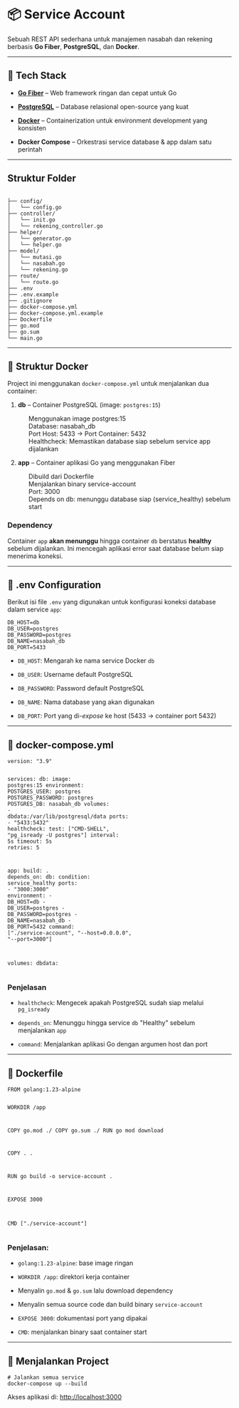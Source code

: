 <h1>📦 Service Account</h1>
<p>Sebuah REST API sederhana untuk manajemen nasabah dan rekening berbasis <strong>Go Fiber</strong>, <strong>PostgreSQL</strong>, dan <strong>Docker</strong>.</p>
<hr>
<h2>🚀 Tech Stack</h2>
<ul>
<li>
<p><strong><a rel="noopener" target="_new" href="https://gofiber.io/">Go Fiber</a></strong> – Web framework ringan dan cepat untuk Go</p>
</li>
<li>
<p><strong><a rel="noopener" target="_new" href="https://www.postgresql.org/">PostgreSQL</a></strong> – Database relasional open-source yang kuat</p>
</li>
<li>
<p><strong><a rel="noopener" target="_new" href="https://www.docker.com/">Docker</a></strong> – Containerization untuk environment development yang konsisten</p>
</li>
<li>
<p><strong><a rel="noopener" target="_new">Docker Compose</a></strong> – Orkestrasi service database &amp; app dalam satu perintah</p>
</li>
</ul>
<hr>
<h2>Struktur Folder</h2>
  <pre><code>
├── config/
│   └── config.go
├── controller/
│   └── init.go
│   └── rekening_controller.go
├── helper/
│   └── generator.go
│   └── helper.go
├── model/
│   └── mutasi.go
│   └── nasabah.go
│   └── rekening.go
├── route/
│   └── route.go
├── .env
├── .env.example
├── .gitignore
├── docker-compose.yml
├── docker-compose.yml.example
├── Dockerfile
├── go.mod
├── go.sum
└── main.go
</code></pre>
<hr>
<h2>📂 Struktur Docker</h2>
<p>Project ini menggunakan <code>docker-compose.yml</code> untuk menjalankan dua container:</p>
<ol>
<li>
<p><strong>db</strong> – Container PostgreSQL (image: <code>postgres:15</code>)</p>
  <ul>Menggunakan image postgres:15</ul>
<ul>Database: nasabah_db</ul>
<ul>Port Host: 5433 → Port Container: 5432</ul>
<ul>Healthcheck: Memastikan database siap sebelum service app dijalankan</ul>
</li>
<li>
<p><strong>app</strong> – Container aplikasi Go yang menggunakan Fiber</p>
  <ul>Dibuild dari Dockerfile</ul>
<ul>Menjalankan binary service-account</ul>
<ul>Port: 3000</ul>
<ul>Depends on db: menunggu database siap (service_healthy) sebelum start</ul>
</li>
</ol>
<h3>Dependency</h3>
<p>Container <code>app</code> <strong>akan menunggu</strong> hingga container <code>db</code> berstatus <strong>healthy</strong> sebelum dijalankan. Ini mencegah aplikasi error saat database belum siap menerima koneksi.</p>
<hr>
<h2>🧬 .env Configuration</h2>
<p>Berikut isi file <code>.env</code> yang digunakan untuk konfigurasi koneksi database dalam service <code>app</code>:</p>
<pre class="overflow-visible!"><div class="contain-inline-size rounded-md border-[0.5px] border-token-border-medium relative bg-token-sidebar-surface-primary"><div class="overflow-y-auto p-4" dir="ltr"><code class="whitespace-pre! language-env"><span>DB_HOST=db
DB_USER=postgres
DB_PASSWORD=postgres
DB_NAME=nasabah_db
DB_PORT=5433
</span></code></div></div></pre>
<ul>
<li>
<p><code>DB_HOST</code>: Mengarah ke nama service Docker <code>db</code></p>
</li>
<li>
<p><code>DB_USER</code>: Username default PostgreSQL</p>
</li>
<li>
<p><code>DB_PASSWORD</code>: Password default PostgreSQL</p>
</li>
<li>
<p><code>DB_NAME</code>: Nama database yang akan digunakan</p>
</li>
<li>
<p><code>DB_PORT</code>: Port yang di-<em>expose</em> ke host (5433 → container port 5432)</p>
</li>
</ul>
<hr>
<h2>🐳 docker-compose.yml</h2>
<pre class="overflow-visible!"><div class="contain-inline-size rounded-md border-[0.5px] border-token-border-medium relative bg-token-sidebar-surface-primary"><div class="overflow-y-auto p-4" dir="ltr"><code class="whitespace-pre! language-yaml"><span><span><span>version:</span> <span>"3.9"</span>

<span>services:</span>
<span>db:</span>
<span>image:</span> <span>postgres:15</span>
<span>environment:</span>
<span>POSTGRES_USER:</span> <span>postgres</span>
<span>POSTGRES_PASSWORD:</span> <span>postgres</span>
<span>POSTGRES_DB:</span> <span>nasabah_db</span>
<span>volumes:</span>
<span class="hljs-bullet">-</span> <span>dbdata:/var/lib/postgresql/data</span>
<span>ports:</span>
<span class="hljs-bullet">-</span> <span>"5433:5432"</span>
<span>healthcheck:</span>
<span>test:</span> [<span>"CMD-SHELL"</span>, <span>"pg_isready -U postgres"</span>]
<span>interval:</span> <span>5s</span>
<span>timeout:</span> <span>5s</span>
<span>retries:</span> <span class="hljs-number">5</span>

<span>app:</span>
<span>build:</span> <span>.</span>
<span>depends_on:</span>
<span>db:</span>
  <span>condition:</span> <span>service_healthy</span>
<span>ports:</span>
<span class="hljs-bullet">-</span> <span>"3000:3000"</span>
<span>environment:</span>
<span class="hljs-bullet">-</span> <span>DB_HOST=db</span>
<span class="hljs-bullet">-</span> <span>DB_USER=postgres</span>
<span class="hljs-bullet">-</span> <span>DB_PASSWORD=postgres</span>
<span class="hljs-bullet">-</span> <span>DB_NAME=nasabah_db</span>
<span class="hljs-bullet">-</span> <span>DB_PORT=5432</span>
<span>command:</span> [<span>"./service-account"</span>, <span>"--host=0.0.0.0"</span>, <span>"--port=3000"</span>]

<span>volumes:</span>
<span>dbdata:</span>
</span></span></code></div></div></pre>
<h3>Penjelasan</h3>
<ul>
<li>
<p><code>healthcheck</code>: Mengecek apakah PostgreSQL sudah siap melalui <code>pg_isready</code></p>
</li>
<li>
<p><code>depends_on</code>: Menunggu hingga service <code>db</code> "Healthy" sebelum menjalankan <code>app</code></p>
</li>
<li>
<p><code>command</code>: Menjalankan aplikasi Go dengan argumen host dan port</p>
</li>
</ul>
<hr>
<h2>🐳 Dockerfile</h2>
<pre class="overflow-visible!"><div class="contain-inline-size rounded-md border-[0.5px] border-token-border-medium relative bg-token-sidebar-surface-primary"><div class="overflow-y-auto p-4" dir="ltr"><code class="whitespace-pre! language-Dockerfile"><span>FROM golang:1.23-alpine

WORKDIR /app

COPY go.mod ./
COPY go.sum ./
RUN go mod download

COPY . .

RUN go build -o service-account .

EXPOSE 3000

CMD ["./service-account"]
</span></code></div></div></pre>

<h3>Penjelasan:</h3>

<ul>
<li>
<p><code>golang:1.23-alpine</code>: base image ringan</p>
</li>
<li>
<p><code>WORKDIR /app</code>: direktori kerja container</p>
</li>
<li>
<p>Menyalin <code>go.mod</code> &amp; <code>go.sum</code> lalu download dependency</p>
</li>
<li>
<p>Menyalin semua source code dan build binary <code>service-account</code></p>
</li>
<li>
<p><code>EXPOSE 3000</code>: dokumentasi port yang dipakai</p>
</li>
<li>
<p><code>CMD</code>: menjalankan binary saat container start</p>
</li>
</ul>
<hr>
<h2>🧪 Menjalankan Project</h2>
<pre class="overflow-visible!"><div class="contain-inline-size rounded-md border-[0.5px] border-token-border-medium relative bg-token-sidebar-surface-primary"><div class="overflow-y-auto p-4" dir="ltr"><code class="whitespace-pre! language-bash"><span><span><span class="hljs-comment"># Jalankan semua service</span>
docker-compose up --build
</span></span></code></div></div></pre>
<p>Akses aplikasi di: <a rel="noopener" target="_new" href="http://localhost:3000">http://localhost:3000</a></p>
